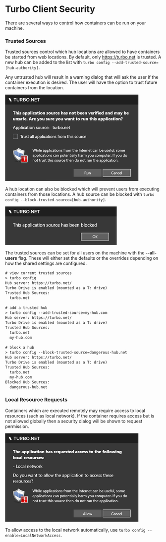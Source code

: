 # Turbo Client Security

There are several ways to control how containers can be run on your machine.

### Trusted Sources

Trusted sources control which hub locations are allowed to have containers be started from web locations. By default, only https://turbo.net is trusted. A new hub can be added to the list with `turbo config --add-trusted-source=[hub-authority]`.

Any untrusted hub will result in a warning dialog that will ask the user if the container execution is desired. The user will have the option to trust future containers from the location.

![Turbo client trust dialog](../../images/security-0.png)

A hub location can also be blocked which will prevent users from executing containers from those locations. A hub source can be blocked with `turbo config --block-trusted-source=[hub-authority]`.

![Turbo client blocked resource dialog](../../images/security-1.png)

The trusted sources can be set for all users on the machine with the **--all-users** flag. These will either set the defaults or the overrides depending on how the shared settings are configured.

```
# view current trusted sources
> turbo config
Hub server: https://turbo.net/
Turbo Drive is enabled (mounted as a T: drive)
Trusted Hub Sources:
  turbo.net

# add a trusted hub
> turbo config --add-trusted-source=my-hub.com
Hub server: https://turbo.net/
Turbo Drive is enabled (mounted as a T: drive)
Trusted Hub Sources:
  turbo.net
  my-hub.com

# block a hub
> turbo config --block-trusted-source=dangerous-hub.net
Hub server: https://turbo.net/
Turbo Drive is enabled (mounted as a T: drive)
Trusted Hub Sources:
  turbo.net
  my-hub.com
Blocked Hub Sources:
  dangerous-hub.net
```

### Local Resource Requests

Containers which are executed remotely may require access to local resources (such as local network). If the container requires access but is not allowed globally then a security dialog will be shown to request permission.

![Turbo client local resource dialog](../../images/security-2.png)

To allow access to the local network automatically, use `turbo config --enable=LocalNetworkAccess`.
